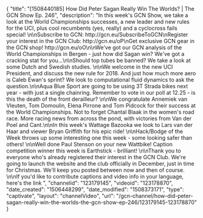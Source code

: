 {
    "title": "[1508440185] How Did Peter Sagan Really Win The Worlds? | The GCN Show Ep. 246",
    "description": "In this week's GCN Show, we take a look at the World Championships successes, a new leader and new rules for the UCI, plus cool recumbents (yes, really) and a cyclocross fails special! \n\nSubscribe to GCN: http:\/\/gcn.eu\/SubscribeToGCN\nRegister your interest in the GCN Club: http:\/\/gcn.eu\/oP\nGet exclusive GCN gear in the GCN shop! http:\/\/gcn.eu\/oO\n\nWe've got our GCN analysis of the World Championships in Bergen - just how did Sagan win? We've got a cracking stat for you...\n\nShould top tubes be banned? We take a look at some Dutch and Swedish studies. \n\nWe welcome in the new UCI President, and discuss the new rule for 2018. And just how much more aero is Caleb Ewan's sprint? We look to computational fluid dynamics to ask the question.\n\nAqua Blue Sport are going to be using 3T Strada bikes next year - with just a single chainring. Remember to vote in our poll at 12.25 - is this the death of the front derailleur? \n\nWe congratulate Annemiek van Vleuten, Tom Domoulin, Elena Pirrone and Tom Pidcock for their success at the World Championships. Not to forget Chantal Blaak in the women's road race. More racing news from across the pond, with victories from Van der Poel and Cant.\n\nIn this week's Wattage Bazooka we look to Lars van der Haar and viewer Bryan Griffith for his epic ride! \n\nHack\/Bodge of the Week throws up some interesting one this week - some looking safer than others! \n\nWell done Paul Stenson on your new Wattbike! Caption competition winner this week is Earthstick - brilliant! \n\nThank you to everyone who's already registered their interest in the GCN Club. We're going to launch the website and the club officially in December, just in time for Christmas. We'll keep you posted between now and then of course. \n\nIf you'd like to contribute captions and video info in your language, here's the link ",
    "channelid": "123179145",
    "videoid": "123178870",
    "date_created": "1506448299",
    "date_modified": "1508373171",
    "type": "captivate",
    "layout": "channelVideo",
    "url": "\/gcn-channel\/how-did-peter-sagan-really-win-the-worlds-the-gcn-show-ep-246\/123179145-123178870"
}